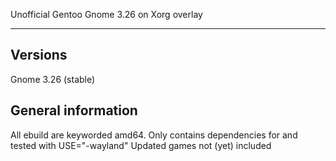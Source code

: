 Unofficial Gentoo Gnome 3.26 on Xorg overlay

------------------------

Versions
--------

 Gnome 3.26 (stable)

General information
-------------------

 All ebuild are keyworded amd64.
 Only contains dependencies for and tested with USE="-wayland"
 Updated games not (yet) included

